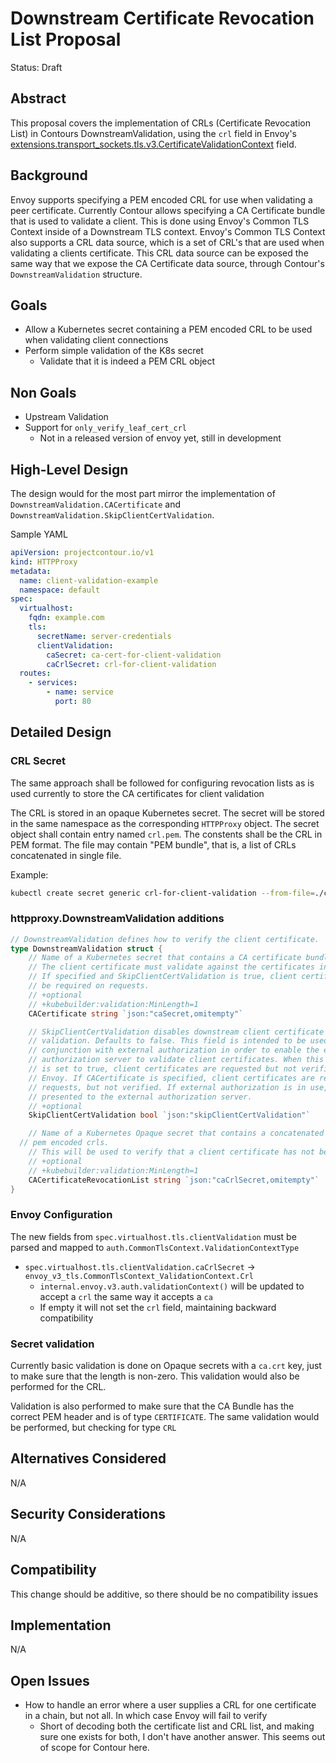 # Downstream Certificate Revocation List Proposal

Status: Draft

## Abstract
This proposal covers the implementation of CRLs (Certificate Revocation List) in Contours DownstreamValidation, using the `crl` field in Envoy's [extensions.transport_sockets.tls.v3.CertificateValidationContext](https://www.envoyproxy.io/docs/envoy/latest/api-v3/extensions/transport_sockets/tls/v3/common.proto#extensions-transport-sockets-tls-v3-certificatevalidationcontext) field.

## Background

Envoy supports specifying a PEM encoded CRL for use when validating a peer certificate.
Currently Contour allows specifying a CA Certificate bundle that is used to validate a client.
This is done using Envoy's Common TLS Context inside of a Downstream TLS context.
Envoy's Common TLS Context also supports a CRL data source, which is a set of CRL's that are used when validating a clients certificate.
This CRL data source can be exposed the same way that we expose the CA Certificate data source, through Contour's `DownstreamValidation` structure.

## Goals
- Allow a Kubernetes secret containing a PEM encoded CRL to be used when validating client connections
- Perform simple validation of the K8s secret
  - Validate that it is indeed a PEM CRL object

## Non Goals
- Upstream Validation
- Support for `only_verify_leaf_cert_crl`
  - Not in a released version of envoy yet, still in development


## High-Level Design
The design would for the most part mirror the implementation of `DownstreamValidation.CACertificate` and `DownstreamValidation.SkipClientCertValidation`.

Sample YAML

```yaml
apiVersion: projectcontour.io/v1
kind: HTTPProxy
metadata:
  name: client-validation-example
  namespace: default
spec:
  virtualhost:
    fqdn: example.com
    tls:
      secretName: server-credentials
      clientValidation:
        caSecret: ca-cert-for-client-validation
        caCrlSecret: crl-for-client-validation
  routes:
    - services:
        - name: service
          port: 80
```

## Detailed Design

### CRL Secret

The same approach shall be followed for configuring revocation lists as is used currently to store the CA certificates for client validation

The CRL is stored in an opaque Kubernetes secret.
The secret will be stored in the same namespace as the corresponding `HTTPProxy` object.
The secret object shall contain entry named `crl.pem`.
The constents shall be the CRL in PEM format.
The file may contain "PEM bundle", that is, a list of CRLs concatenated in single file.

Example:

```bash
kubectl create secret generic crl-for-client-validation --from-file=./crl.pem
```

### httpproxy.DownstreamValidation additions

```go
// DownstreamValidation defines how to verify the client certificate.
type DownstreamValidation struct {
	// Name of a Kubernetes secret that contains a CA certificate bundle.
	// The client certificate must validate against the certificates in the bundle.
	// If specified and SkipClientCertValidation is true, client certificates will
	// be required on requests.
	// +optional
	// +kubebuilder:validation:MinLength=1
	CACertificate string `json:"caSecret,omitempty"`

	// SkipClientCertValidation disables downstream client certificate
	// validation. Defaults to false. This field is intended to be used in
	// conjunction with external authorization in order to enable the external
	// authorization server to validate client certificates. When this field
	// is set to true, client certificates are requested but not verified by
	// Envoy. If CACertificate is specified, client certificates are required on
	// requests, but not verified. If external authorization is in use, they are
	// presented to the external authorization server.
	// +optional
	SkipClientCertValidation bool `json:"skipClientCertValidation"`

	// Name of a Kubernetes Opaque secret that contains a concatenated list of
  // pem encoded crls.
	// This will be used to verify that a client certificate has not been revoked
	// +optional
	// +kubebuilder:validation:MinLength=1
	CACertificateRevocationList string `json:"caCrlSecret,omitempty"`
}
```

### Envoy Configuration

The new fields from `spec.virtualhost.tls.clientValidation` must be parsed and mapped to `auth.CommonTlsContext.ValidationContextType`

- `spec.virtualhost.tls.clientValidation.caCrlSecret` -> `envoy_v3_tls.CommonTlsContext_ValidationContext.Crl`
  - `internal.envoy.v3.auth.validationContext()` will be updated to accept a `crl` the same way it accepts a `ca`
  - If empty it will not set the `crl` field, maintaining backward compatibility

### Secret validation

Currently basic validation is done on Opaque secrets with a `ca.crt` key, just to make sure that the length is non-zero.
This validation would also be performed for the CRL.

Validation is also performed to make sure that the CA Bundle has the correct PEM header and is of type `CERTIFICATE`.
The same validation would be performed, but checking for type `CRL`

## Alternatives Considered
N/A

## Security Considerations
N/A

## Compatibility
This change should be additive, so there should be no compatibility issues

## Implementation
N/A

## Open Issues

- How to handle an error where a user supplies a CRL for one certificate in a chain, but not all. In which case Envoy will fail to verify
  - Short of decoding both the certificate list and CRL list, and making sure one exists for both, I don't have another answer. This seems out of scope for Contour here.
